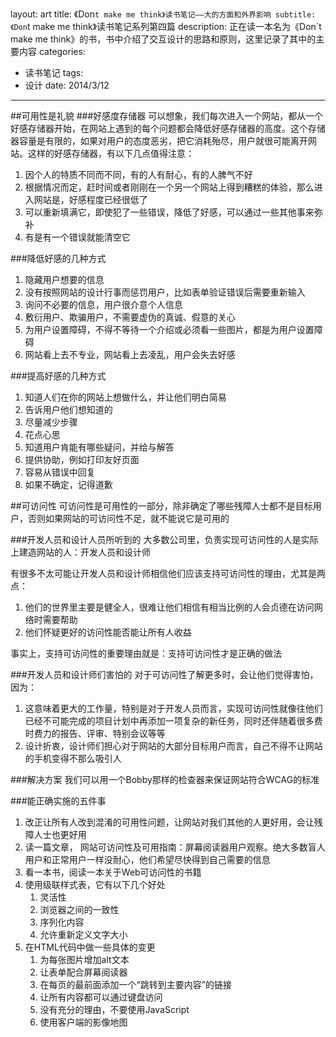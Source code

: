 layout: art
title: 《Don`t make me think》读书笔记——大的方面和外界影响
subtitle: 《Don`t make me think》读书笔记系列第四篇
description: 正在读一本名为《Don`t make me think》的书，书中介绍了交互设计的思路和原则，这里记录了其中的主要内容
categories: 
- 读书笔记
tags: 
- 设计
date: 2014/3/12
---

##可用性是礼貌
###好感度存储器
可以想象，我们每次进入一个网站，都从一个好感存储器开始，在网站上遇到的每个问题都会降低好感存储器的高度。这个存储器容量是有限的，如果对用户的态度恶劣，把它消耗殆尽，用户就很可能离开网站。这样的好感存储器，有以下几点值得注意：
1. 因个人的特质不同而不同，有的人有耐心，有的人脾气不好
2. 根据情况而定，赶时间或者刚刚在一个另一个网站上得到糟糕的体验，那么进入网站是，好感程度已经很低了
3. 可以重新填满它，即使犯了一些错误，降低了好感，可以通过一些其他事来弥补
4. 有是有一个错误就能清空它

###降低好感的几种方式
1. 隐藏用户想要的信息
2. 没有按照网站的设计行事而惩罚用户，比如表单验证错误后需要重新输入
3. 询问不必要的信息，用户很介意个人信息
4. 敷衍用户、欺骗用户，不需要虚伪的真诚、假意的关心
5. 为用户设置障碍，不得不等待一个介绍或必须看一些图片，都是为用户设置障碍
6. 网站看上去不专业，网站看上去凌乱，用户会失去好感

###提高好感的几种方式
1. 知道人们在你的网站上想做什么，并让他们明白简易
2. 告诉用户他们想知道的
3. 尽量减少步骤
4. 花点心思
5. 知道用户肯能有哪些疑问，并给与解答
6. 提供协助，例如打印友好页面
7. 容易从错误中回复
8. 如果不确定，记得道歉

##可访问性
可访问性是可用性的一部分，除非确定了哪些残障人士都不是目标用户，否则如果网站的可访问性不足，就不能说它是可用的

###开发人员和设计人员所听到的
大多数公司里，负责实现可访问性的人是实际上建造网站的人：开发人员和设计师

有很多不太可能让开发人员和设计师相信他们应该支持可访问性的理由，尤其是两点：
1. 他们的世界里主要是健全人，很难让他们相信有相当比例的人会贞德在访问网络时需要帮助
2. 他们怀疑更好的访问性能否能让所有人收益

事实上，支持可访问性的重要理由就是：支持可访问性才是正确的做法

###开发人员和设计师们害怕的
对于可访问性了解更多时，会让他们觉得害怕，因为：
1. 这意味着更大的工作量，特别是对于开发人员而言，实现可访问性就像往他们已经不可能完成的项目计划中再添加一项复杂的新任务，同时还伴随着很多费时费力的报告、评审、特别会议等等
2. 设计折衷，设计师们担心对于网站的大部分目标用户而言，自己不得不让网站的手机变得不那么吸引人

###解决方案
我们可以用一个Bobby那样的检查器来保证网站符合WCAG的标准

###能正确实施的五件事
1. 改正让所有人改到混淆的可用性问题，让网站对我们其他的人更好用，会让残障人士也更好用
2. 读一篇文章， 网站可访问性及可用指南：屏幕阅读器用户观察。绝大多数盲人用户和正常用户一样没耐心，他们希望尽快得到自己需要的信息
3. 看一本书，阅读一本关于Web可访问性的书籍
4. 使用级联样式表，它有以下几个好处
    1. 灵活性
    2. 浏览器之间的一致性
    3. 序列化内容
    4. 允许重新定义文字大小
5. 在HTML代码中做一些具体的变更
    1. 为每张图片增加alt文本
    2. 让表单配合屏幕阅读器
    3. 在每页的最前面添加一个“跳转到主要内容”的链接
    4. 让所有内容都可以通过键盘访问
    5. 没有充分的理由，不要使用JavaScript
    6. 使用客户端的影像地图

